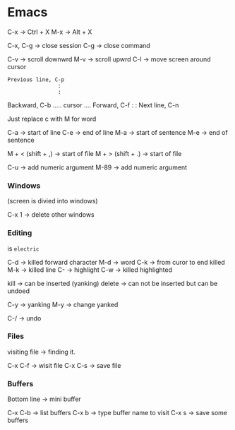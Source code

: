# Emacs

C-x -> Ctrl + X
M-x -> Alt + X

C-x, C-g -> close session
C-g -> close command

C-v -> scroll downwrd
M-v -> scroll upwrd
C-l -> move screen around cursor

    Previous line, C-p
                    :
                    :
Backward, C-b ..... cursor .... Forward, C-f
                    :
                    :
                    Next line, C-n

Just replace c with M for word

C-a -> start of line
C-e -> end of line
M-a -> start of sentence
M-e -> end of sentence


M + < (shift + ,) -> start of file
M + > (shift + .) -> start of file

C-u -> add numeric argument 
M-89 -> add numeric argument

### Windows

(screen is divied into windows)

C-x 1 -> delete other windows

### Editing

<Return> is `electric`

C-d -> killed forward character
M-d -> word
C-k -> from curor to end killed
M-k -> killed line
C-<SPC> -> highlight
C-w -> killed highlighted

kill -> can be inserted (yanking)
delete -> can not be inserted but can be undoed

C-y -> yanking
M-y -> change yanked

C-/ -> undo

### Files

visiting file -> finding it.

C-x C-f -> wisit file
C-x C-s -> save file

### Buffers

Bottom line -> mini buffer

C-x C-b -> list buffers
C-x b -> type buffer name to visit
C-x s -> save some buffers